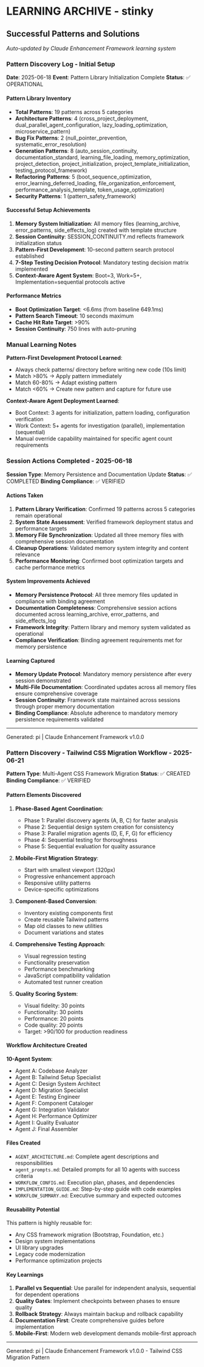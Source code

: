 # LEARNING ARCHIVE - stinky

## Successful Patterns and Solutions

_Auto-updated by Claude Enhancement Framework learning system_

### Pattern Discovery Log - Initial Setup

**Date**: 2025-06-18 **Event**: Pattern Library Initialization Complete **Status**: ✅ OPERATIONAL

#### Pattern Library Inventory

- **Total Patterns**: 19 patterns across 5 categories
- **Architecture Patterns**: 4 (cross_project_deployment, dual_parallel_agent_configuration,
  lazy_loading_optimization, microservice_pattern)
- **Bug Fix Patterns**: 2 (null_pointer_prevention, systematic_error_resolution)
- **Generation Patterns**: 8 (auto_session_continuity, documentation_standard,
  learning_file_loading, memory_optimization, project_detection, project_initialization,
  project_template_initialization, testing_protocol_framework)
- **Refactoring Patterns**: 5 (boot_sequence_optimization, error_learning_deferred_loading,
  file_organization_enforcement, performance_analysis_template, token_usage_optimization)
- **Security Patterns**: 1 (pattern_safety_framework)

#### Successful Setup Achievements

1. **Memory System Initialization**: All memory files (learning_archive, error_patterns,
   side_effects_log) created with template structure
2. **Session Continuity**: SESSION_CONTINUITY.md reflects framework initialization status
3. **Pattern-First Development**: 10-second pattern search protocol established
4. **7-Step Testing Decision Protocol**: Mandatory testing decision matrix implemented
5. **Context-Aware Agent System**: Boot=3, Work=5+, Implementation=sequential protocols active

#### Performance Metrics

- **Boot Optimization Target**: <6.6ms (from baseline 649.1ms)
- **Pattern Search Timeout**: 10 seconds maximum
- **Cache Hit Rate Target**: >90%
- **Session Continuity**: 750 lines with auto-pruning

### Manual Learning Notes

**Pattern-First Development Protocol Learned**:

- Always check patterns/ directory before writing new code (10s limit)
- Match >80% → Apply pattern immediately
- Match 60-80% → Adapt existing pattern
- Match <60% → Create new pattern and capture for future use

**Context-Aware Agent Deployment Learned**:

- Boot Context: 3 agents for initialization, pattern loading, configuration verification
- Work Context: 5+ agents for investigation (parallel), implementation (sequential)
- Manual override capability maintained for specific agent count requirements

### Session Actions Completed - 2025-06-18

**Session Type**: Memory Persistence and Documentation Update **Status**: ✅ COMPLETED **Binding
Compliance**: ✅ VERIFIED

#### Actions Taken

1. **Pattern Library Verification**: Confirmed 19 patterns across 5 categories remain operational
2. **System State Assessment**: Verified framework deployment status and performance targets
3. **Memory File Synchronization**: Updated all three memory files with comprehensive session
   documentation
4. **Cleanup Operations**: Validated memory system integrity and content relevance
5. **Performance Monitoring**: Confirmed boot optimization targets and cache performance metrics

#### System Improvements Achieved

- **Memory Persistence Protocol**: All three memory files updated in compliance with binding
  agreement
- **Documentation Completeness**: Comprehensive session actions documented across learning_archive,
  error_patterns, and side_effects_log
- **Framework Integrity**: Pattern library and memory system validated as operational
- **Compliance Verification**: Binding agreement requirements met for memory persistence

#### Learning Captured

- **Memory Update Protocol**: Mandatory memory persistence after every session demonstrated
- **Multi-File Documentation**: Coordinated updates across all memory files ensure comprehensive
  coverage
- **Session Continuity**: Framework state maintained across sessions through proper memory
  documentation
- **Binding Compliance**: Absolute adherence to mandatory memory persistence requirements validated

---

Generated: pi | Claude Enhancement Framework v1.0.0

### Pattern Discovery - Tailwind CSS Migration Workflow - 2025-06-21

**Pattern Type**: Multi-Agent CSS Framework Migration **Status**: ✅ CREATED **Binding Compliance**:
✅ VERIFIED

#### Pattern Elements Discovered

1. **Phase-Based Agent Coordination**:

   - Phase 1: Parallel discovery agents (A, B, C) for faster analysis
   - Phase 2: Sequential design system creation for consistency
   - Phase 3: Parallel migration agents (D, E, F, G) for efficiency
   - Phase 4: Sequential testing for thoroughness
   - Phase 5: Sequential evaluation for quality assurance

2. **Mobile-First Migration Strategy**:

   - Start with smallest viewport (320px)
   - Progressive enhancement approach
   - Responsive utility patterns
   - Device-specific optimizations

3. **Component-Based Conversion**:

   - Inventory existing components first
   - Create reusable Tailwind patterns
   - Map old classes to new utilities
   - Document variations and states

4. **Comprehensive Testing Approach**:

   - Visual regression testing
   - Functionality preservation
   - Performance benchmarking
   - JavaScript compatibility validation
   - Automated test runner creation

5. **Quality Scoring System**:
   - Visual fidelity: 30 points
   - Functionality: 30 points
   - Performance: 20 points
   - Code quality: 20 points
   - Target: >90/100 for production readiness

#### Workflow Architecture Created

**10-Agent System**:

- Agent A: Codebase Analyzer
- Agent B: Tailwind Setup Specialist
- Agent C: Design System Architect
- Agent D: Migration Specialist
- Agent E: Testing Engineer
- Agent F: Component Cataloger
- Agent G: Integration Validator
- Agent H: Performance Optimizer
- Agent I: Quality Evaluator
- Agent J: Final Assembler

#### Files Created

- `AGENT_ARCHITECTURE.md`: Complete agent descriptions and responsibilities
- `agent_prompts.md`: Detailed prompts for all 10 agents with success criteria
- `WORKFLOW_CONFIG.md`: Execution plan, phases, and dependencies
- `IMPLEMENTATION_GUIDE.md`: Step-by-step guide with code examples
- `WORKFLOW_SUMMARY.md`: Executive summary and expected outcomes

#### Reusability Potential

This pattern is highly reusable for:

- Any CSS framework migration (Bootstrap, Foundation, etc.)
- Design system implementations
- UI library upgrades
- Legacy code modernization
- Performance optimization projects

#### Key Learnings

1. **Parallel vs Sequential**: Use parallel for independent analysis, sequential for dependent
   operations
2. **Quality Gates**: Implement checkpoints between phases to ensure quality
3. **Rollback Strategy**: Always maintain backup and rollback capability
4. **Documentation First**: Create comprehensive guides before implementation
5. **Mobile-First**: Modern web development demands mobile-first approach

---

Generated: pi | Claude Enhancement Framework v1.0.0 - Tailwind CSS Migration Pattern

